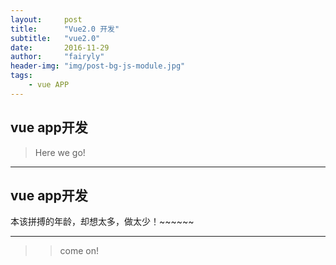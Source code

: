 ```yaml
---
layout:     post
title:      "Vue2.0 开发"
subtitle:   "vue2.0"
date:       2016-11-29
author:     "fairyly"
header-img: "img/post-bg-js-module.jpg"
tags:
    - vue APP
---
```




## vue app开发

> Here we go!

---

## vue app开发

本该拼搏的年龄，却想太多，做太少！~~~~~~

---
>>  come on!
